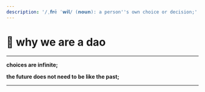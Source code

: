 ```yaml
---
description: '/ˌ𝗳𝗿ē ˈ𝘄𝗶𝗹/ (𝗻𝗼𝘂𝗻): a person''s own choice or decision;'
---
```


# 🤍 why we are a dao





****

**choices are infinite;**

**the future does not need to be like the past;**

****



